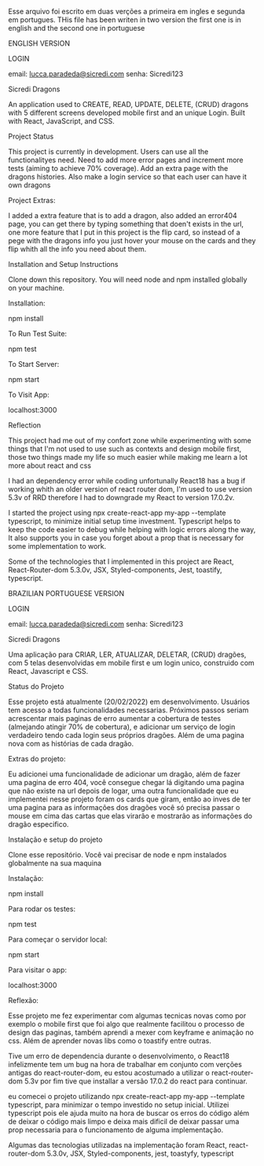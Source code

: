 Esse arquivo foi escrito em duas verções a primeira em ingles e segunda em portugues.
THis file has been writen in two version the first one is in english and the second one in portuguese

ENGLISH VERSION


LOGIN

email: lucca.paradeda@sicredi.com
senha: Sicredi123

Sicredi Dragons

An application used to CREATE, READ, UPDATE, DELETE, (CRUD) dragons with 5 different screens developed mobile first and an unique Login. Built with React, JavaScript, and CSS.

Project Status

This project is currently in development. Users can use all the functionalityes need. Need to add more error pages and increment more tests (aiming to achieve 70% coverage). Add an extra page with the dragons histories. Also make a login service so that each user can have it own dragons

Project Extras: 

I added a extra feature that is to add a dragon, also added an error404 page, you can get there by typing something that doen't exists in the url, one more feature that I put in this project is the flip card, so instead of a pege with the dragons info you just hover your mouse on the cards and they flip whith all the info you need about them.

Installation and Setup Instructions

Clone down this repository. You will need node and npm installed globally on your machine.

Installation:

npm install

To Run Test Suite:

npm test

To Start Server:

npm start

To Visit App:

localhost:3000

Reflection

This project had me out of my confort zone while experimenting with some things that I'm not used to use such as contexts and design mobile first, those two things made my life so much easier while making me learn a lot more about react and css 

I had an dependency error while coding unfortunally React18 has a bug if working whith an older version of react router dom, I'm used to use version 5.3v of RRD therefore I had to downgrade my React to version 17.0.2v.

I started the project using npx create-react-app my-app --template typescript, to minimize initial setup time investment. Typescript helps to keep the code easier to debug while helping with logic errors along the way, It also supports you in case you forget about a prop that is necessary for some implementation to work.

Some of the technologies that I implemented in this project are React, React-Router-dom 5.3.0v, JSX, Styled-components, Jest, toastify, typescript.



BRAZILIAN PORTUGUESE VERSION

LOGIN

email: lucca.paradeda@sicredi.com
senha: Sicredi123

Sicredi Dragons

Uma aplicação para CRIAR, LER, ATUALIZAR, DELETAR, (CRUD) dragões, com 5 telas desenvolvidas em mobile first e um login unico, construido com React, Javascript e CSS.

Status do Projeto

Esse projeto está atualmente (20/02/2022) em desenvolvimento. Usuários tem acesso a todas funcionalidades necessarias. Próximos passos seriam acrescentar mais paginas de erro aumentar a cobertura de testes (almejando atingir 70% de cobertura), e adicionar um serviço de login verdadeiro tendo cada login seus próprios dragões. Além de uma pagina nova com as histórias de cada dragão.

Extras do projeto:

Eu adicionei uma funcionalidade de adicionar um dragão, além de fazer uma pagina de erro 404, você consegue chegar lá digitando uma pagina que não existe na url depois de logar, uma outra funcionalidade que eu implementei nesse projeto foram os cards que giram, então ao inves de ter uma pagina para as informações dos dragões você só precisa passar o mouse em cima das cartas que elas virarão e mostrarão as informações do dragão especifico.

Instalação e setup do projeto

Clone esse repositório. Você vai precisar de node e npm instalados globalmente na sua maquina

Instalação:

npm install

Para rodar os testes:

npm test

Para começar o servidor local:

npm start

Para visitar o app:

localhost:3000

Reflexão:

Esse projeto me fez experimentar com algumas tecnicas novas como por exemplo o mobile first que foi algo que realmente facilitou o processo de design das paginas, também aprendi a mexer com keyframe e animação no css. Além de aprender novas libs como o toastify entre outras.

Tive um erro de dependencia durante o desenvolvimento, o React18 infelizmente tem um bug na hora de trabalhar em conjunto com verções antigas do react-router-dom, eu estou acostumado a utilizar o react-router-dom 5.3v por fim tive que installar a versão 17.0.2 do react para continuar.

eu comecei o projeto utilizando npx create-react-app my-app --template typescript, para minimizar o tempo investido no setup inicial. Utilizei typescript pois ele ajuda muito na hora de buscar os erros do código além de deixar o código mais limpo e deixa mais dificil de deixar passar uma prop necessaria para o funcionamento de alguma implementação.

Algumas das tecnologias utilizadas na implementação foram React, react-router-dom 5.3.0v, JSX, Styled-components, jest, toastyfy, typescript